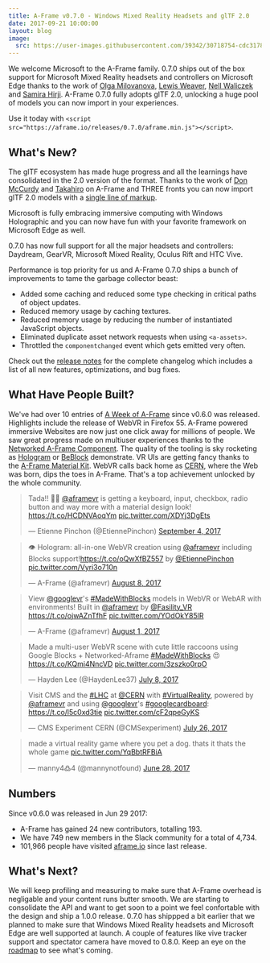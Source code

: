 ```yaml
---
title: A-Frame v0.7.0 - Windows Mixed Reality Headsets and glTF 2.0
date: 2017-09-21 10:00:00
layout: blog
image:
  src: https://user-images.githubusercontent.com/39342/30718754-cdc31786-9ed5-11e7-84a5-eda80089fd8b.gif
---
```


We welcome Microsoft to the A-Frame family. 0.7.0 ships out of the box support for Microsoft Mixed Reality headsets and controllers on Microsoft Edge thanks to the work of [Olga Milovanova](https://github.com/olga-microsoft), [Lewis Weaver](https://github.com/leweaver), [Nell Waliczek](https://github.com/NellWaliczek) and [Samira Hirji](https://github.com/SamiraAtMicrosoft). A-Frame 0.7.0 fully adopts glTF 2.0, unlocking a huge pool of models you can now import in your experiences.

Use it today with `<script src="https://aframe.io/releases/0.7.0/aframe.min.js"></script>`.

## What's New?

The glTF ecosystem has made huge progress and all the learnings have consolidated in the 2.0 version of the format. Thanks to the work of [Don McCurdy](http://github.com/donmccurdy/) and [Takahiro](https://github.com/takahirox) on A-Frame and THREE fronts you can now import glTF 2.0 models with a [single line of markup](https://aframe.io/docs/0.7.0/components/gltf-model.html#example).

Microsoft is fully embracing immersive computing with Windows Holographic and you can now have fun with your favorite framework on Microsoft Edge as well.

0.7.0 has now full support for all the major headsets and controllers: Daydream, GearVR, Microsoft Mixed Reality, Oculus Rift and HTC Vive.

Performance is top priority for us and A-Frame 0.7.0 ships a bunch of improvements to tame the garbage collector beast:

- Added some caching and reduced some type checking in critical paths of object updates.
- Reduced memory usage by caching textures.
- Reduced memory usage by reducing the number of instantiated JavaScript objects.
- Eliminated duplicate asset network requests when using `<a-assets>`.
- Throttled the `componentchanged` event which gets emitted very often.

[releasenotes]: https://github.com/aframevr/aframe/releases/tag/v0.7.0

Check out the [release notes][releasenotes] for the complete changelog which
includes a list of all new features, optimizations, and bug fixes.

<!-- more -->

## What Have People Built?

<script async src="//platform.twitter.com/widgets.js" charset="utf-8"></script>

We've had over 10 entries of [A Week of A-Frame](https://aframe.io/blog/) since
v0.6.0 was released. Highlights include the release of WebVR in Firefox 55. A-Frame powered immersive Websites are now just one click away for millions of people. We saw great progress made on multiuser experiences thanks to the [Networked A-Frame Component](https://github.com/haydenjameslee/networked-aframe). The quality of the tooling is sky rocketing as [Hologram](https://hologram.cool/) or [BeBlock](https://fasility.com/beblock/#link=https://vr.google.com/objects/2AJLgaNhQTD&env=tron&shadows=false&smooth=false&rap=0~0&mode=orbit&height=0&scale=1) demonstrate. VR UIs are getting fancy thanks to the [A-Frame Material Kit](https://github.com/etiennepinchon/aframe-material). WebVR calls back home as [CERN](http://home.cern/), where the Web was born, dips the toes in A-Frame. That's a top achievement unlocked by the whole community.


<div class="tweets">
<blockquote class="twitter-tweet"><p lang="en" dir="ltr">Tada!! 🎉😁 <a href="https://twitter.com/aframevr">@aframevr</a> is getting a keyboard, input, checkbox, radio button and way more with a material design look! <a href="https://t.co/HCDNVAoqYm">https://t.co/HCDNVAoqYm</a> <a href="https://t.co/XDYj3DgEts">pic.twitter.com/XDYj3DgEts</a></p>&mdash; Etienne Pinchon (@EtiennePinchon) <a href="https://twitter.com/EtiennePinchon/status/904539478823448578">September 4, 2017</a></blockquote>

<blockquote class="twitter-tweet"><p lang="en" dir="ltr">👁️ Hologram: all-in-one WebVR creation using <a href="https://twitter.com/aframevr">@aframevr</a> including Blocks support!<a href="https://t.co/oQwXfBZ557">https://t.co/oQwXfBZ557</a> by <a href="https://twitter.com/EtiennePinchon">@EtiennePinchon</a> <a href="https://t.co/Vyri3o710n">pic.twitter.com/Vyri3o710n</a></p>&mdash; A-Frame (@aframevr) <a href="https://twitter.com/aframevr/status/894831140531339264">August 8, 2017</a></blockquote>

<blockquote class="twitter-tweet"><p lang="en" dir="ltr">View <a href="https://twitter.com/googlevr">@googlevr</a>&#39;s <a href="https://twitter.com/hashtag/MadeWithBlocks?src=hash">#MadeWithBlocks</a> models in WebVR or WebAR with environments! Built in <a href="https://twitter.com/aframevr">@aframevr</a> by <a href="https://twitter.com/Fasility_VR">@Fasility_VR</a> <a href="https://t.co/ojwAZnTfhF">https://t.co/ojwAZnTfhF</a> <a href="https://t.co/YOdOkY85lR">pic.twitter.com/YOdOkY85lR</a></p>&mdash; A-Frame (@aframevr) <a href="https://twitter.com/aframevr/status/892362454323281920">August 1, 2017</a></blockquote>

<blockquote class="twitter-tweet"><p lang="en" dir="ltr">Made a multi-user WebVR scene with cute little raccoons using Google Blocks + Networked-Aframe <a href="https://twitter.com/hashtag/MadeWithBlocks?src=hash">#MadeWithBlocks</a> 😍<a href="https://t.co/KQmi4NncVD">https://t.co/KQmi4NncVD</a> <a href="https://t.co/3zszko0rpO">pic.twitter.com/3zszko0rpO</a></p>&mdash; Hayden Lee (@HaydenLee37) <a href="https://twitter.com/HaydenLee37/status/883507706539122688">July 8, 2017</a></blockquote>

<blockquote class="twitter-tweet"><p lang="en" dir="ltr">Visit CMS and the <a href="https://twitter.com/hashtag/LHC?src=hash">#LHC</a> at <a href="https://twitter.com/CERN">@CERN</a> with <a href="https://twitter.com/hashtag/VirtualReality?src=hash">#VirtualReality</a>, powered by <a href="https://twitter.com/aframevr">@aframevr</a> and using <a href="https://twitter.com/googlevr">@googlevr</a>&#39;s <a href="https://twitter.com/hashtag/googlecardboard?src=hash">#googlecardboard</a>: <a href="https://t.co/l5c0xd3tie">https://t.co/l5c0xd3tie</a> <a href="https://t.co/cF2qpeGyKS">pic.twitter.com/cF2qpeGyKS</a></p>&mdash; CMS Experiment CERN (@CMSexperiment) <a href="https://twitter.com/CMSexperiment/status/890223864562810880">July 26, 2017</a></blockquote>

<blockquote class="twitter-tweet"><p lang="en" dir="ltr">made a virtual reality game where you pet a dog. thats it thats the whole game <a href="https://t.co/YqBbtRFBiA">pic.twitter.com/YqBbtRFBiA</a></p>&mdash; manny4߷4 (@mannynotfound) <a href="https://twitter.com/mannynotfound/status/879853657713516544">June 28, 2017</a></blockquote>
</div>

## Numbers

Since v0.6.0 was released in Jun 29 2017:

- A-Frame has gained 24 new contributors, totalling 193.
- We have 749 new members in the Slack community for a total of 4,734. 
- 101,966 people have visited [aframe.io](https://aframe.io) since last release.

## What's Next?

We will keep profiling and measuring to make sure that A-Frame overhead is negligable and your content runs butter smooth. We are starting to consolidate the API and want to get soon to a point we feel confortable with the design and ship a 1.0.0 release. 0.7.0 has shippped a bit earlier that we planned to make sure that Windows Mixed Reality headsets and Microsoft Edge are well supported at launch. A couple of features like vive tracker support and spectator camera have moved to 0.8.0. Keep an eye on the [roadmap](https://github.com/aframevr/aframe/blob/master/ROADMAP.md) to see what's coming.
